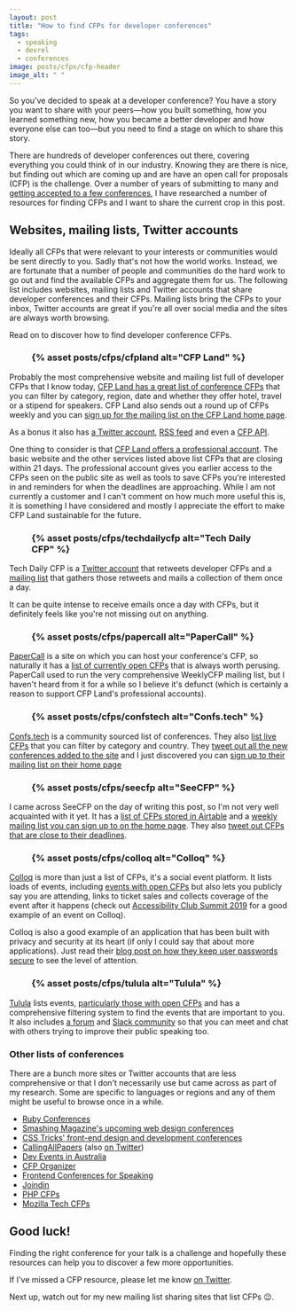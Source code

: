 ```yaml
---
layout: post
title: "How to find CFPs for developer conferences"
tags:
  - speaking
  - devrel
  - conferences
image: posts/cfps/cfp-header
image_alt: " "
---
```


So you've decided to speak at a developer conference? You have a story you want to share with your peers&mdash;how you built something, how you learned something new, how you became a better developer and how everyone else can too&mdash;but you need to find a stage on which to share this story.

There are hundreds of developer conferences out there, covering everything you could think of in our industry. Knowing they are there is nice, but finding out which are coming up and are have an open call for proposals (CFP) is the challenge. Over a number of years of submitting to many and [getting accepted to a few conferences](/speaking), I have researched a number of resources for finding CFPs and I want to share the current crop in this post.

## Websites, mailing lists, Twitter accounts

Ideally all CFPs that were relevant to your interests or communities would be sent directly to you. Sadly that's not how the world works. Instead, we are fortunate that a number of people and communities do the hard work to go out and find the available CFPs and aggregate them for us. The following list includes websites, mailing lists and Twitter accounts that share developer conferences and their CFPs. Mailing lists bring the CFPs to your inbox, Twitter accounts are great if you're all over social media and the sites are always worth browsing.

Read on to discover how to find developer conference CFPs.

<h3>
  <figure>
    <picture>
      <source type="image/webp" srcset="{% asset posts/cfps/cfpland @path %}.webp">
      {% asset posts/cfps/cfpland alt="CFP Land" %}
    </picture>
  </figure>
</h3>

Probably the most comprehensive website and mailing list full of developer CFPs that I know today, [CFP Land has a great list of conference CFPs](https://www.cfpland.com/conferences/) that you can filter by category, region, date and whether they offer hotel, travel or a stipend for speakers. CFP Land also sends out a round up of CFPs weekly and you can [sign up for the mailing list on the CFP Land home page](https://www.cfpland.com/).

As a bonus it also has [a Twitter account](https://twitter.com/cfp_land), [RSS feed](https://feeds.cfpland.com/v2/rss/cfps) and even a [CFP API](https://cfpland.github.io/api-docs/).

One thing to consider is that [CFP Land offers a professional account](https://pro.cfpland.com/). The basic website and the other services listed above list CFPs that are closing within 21 days. The professional account gives you earlier access to the CFPs seen on the public site as well as tools to save CFPs you're interested in and reminders for when the deadlines are approaching. While I am not currently a customer and I can't comment on how much more useful this is, it is something I have considered and mostly I appreciate the effort to make CFP Land sustainable for the future.

<h3>
  <figure>
    <picture>
      <source type="image/webp" srcset="{% asset posts/cfps/techdailycfp @path %}.webp">
      {% asset posts/cfps/techdailycfp alt="Tech Daily CFP" %}
    </picture>
  </figure>
</h3>

Tech Daily CFP is a [Twitter account](https://twitter.com/techdailycfp) that retweets developer CFPs and a [mailing list](http://techdailycfp.com) that gathers those retweets and mails a collection of them once a day.

It can be quite intense to receive emails once a day with CFPs, but it definitely feels like you're not missing out on anything.

<h3>
  <figure>
    <picture>
      <source type="image/webp" srcset="{% asset posts/cfps/papercall @path %}.webp">
      {% asset posts/cfps/papercall alt="PaperCall" %}
    </picture>
  </figure>
</h3>

[PaperCall](https://www.papercall.io/) is a site on which you can host your conference's CFP, so naturally it has a [list of currently open CFPs](https://www.papercall.io/events) that is always worth perusing. PaperCall used to run the very comprehensive WeeklyCFP mailing list, but I haven't heard from it for a while so I believe it's defunct (which is certainly a reason to support CFP Land's professional accounts).

<h3>
  <figure>
    <picture>
      <source type="image/webp" srcset="{% asset posts/cfps/confstech @path %}.webp">
      {% asset posts/cfps/confstech alt="Confs.tech" %}
    </picture>
  </figure>
</h3>

[Confs.tech](https://confs.tech/) is a community sourced list of conferences. They also [list live CFPs](https://confs.tech/cfp) that you can filter by category and country. They [tweet out all the new conferences added to the site](https://twitter.com/ConfsTech) and I just discovered you can [sign up to their mailing list on their home page](https://confs.tech/)

<h3>
  <figure>
    <picture>
      <source type="image/webp" srcset="{% asset posts/cfps/seecfp @path %}.webp">
      {% asset posts/cfps/seecfp alt="SeeCFP" %}
    </picture>
  </figure>
</h3>

I came across SeeCFP on the day of writing this post, so I'm not very well acquainted with it yet. It has a [list of CFPs stored in Airtable](https://airtable.com/shrBMFY4CSpSRGmAs) and a [weekly mailing list you can sign up to on the home page](https://seecfp.com/). They also [tweet out CFPs that are close to their deadlines](https://twitter.com/appcfp).

<h3>
  <figure>
    <picture>
      <source type="image/webp" srcset="{% asset posts/cfps/colloq @path %}.webp">
      {% asset posts/cfps/colloq alt="Colloq" %}
    </picture>
  </figure>
</h3>

[Colloq](https://colloq.io/) is more than just a list of CFPs, it's a social event platform. It lists loads of events, including [events with open CFPs](https://colloq.io/events?callforpapers=open) but also lets you publicly say you are attending, links to ticket sales and collects coverage of the event after it happens (check out [Accessibility Club Summit 2019](https://colloq.io/events/accessibility-club/2019/berlin/1) for a good example of an event on Colloq).

Colloq is also a good example of an application that has been built with privacy and security at its heart (if only I could say that about more applications). Just read their [blog post on how they keep user passwords secure](https://colloq.io/blog/how-our-password-check-works) to see the level of attention.

<h3>
  <figure>
    <picture>
      <source type="image/webp" srcset="{% asset posts/cfps/tulula @path %}.webp">
      {% asset posts/cfps/tulula alt="Tulula" %}
    </picture>
  </figure>
</h3>

[Tulula](https://tulu.la/) lists events, [particularly those with open CFPs](https://tulu.la/call-for-papers/) and has a comprehensive filtering system to find the events that are important to you. It also includes [a forum](https://forum.tulu.la/) and [Slack community](https://tulu.la/slack/) so that you can meet and chat with others trying to improve their public speaking too.

### Other lists of conferences

There are a bunch more sites or Twitter accounts that are less comprehensive or that I don't necessarily use but came across as part of my research. Some are specific to languages or regions and any of them might be useful to browse once in a while.

* [Ruby Conferences](https://rubyconferences.org/)
* [Smashing Magazine's upcoming web design conferences](https://www.smashingmagazine.com/web-tech-front-end-ux-conferences/)
* [CSS Tricks' front-end design and development conferences](https://conferences.css-tricks.com/)
* [CallingAllPapers](https://callingallpapers.com/) (also [on Twitter](https://twitter.com/callingallpaper))
* [Dev Events in Australia](https://github.com/Readify/DevEvents)
* [CFP Organizer](https://cfp-organizer.herokuapp.com/)
* [Frontend Conferences for Speaking](https://github.com/benmvp/frontend-confs)
* [Joindin](https://joind.in/event)
* [PHP CFPs](https://twitter.com/phpcfps)
* [Mozilla Tech CFPs](https://twitter.com/moztechcfps)

## Good luck!

Finding the right conference for your talk is a challenge and hopefully these resources can help you to discover a few more opportunities.

If I've missed a CFP resource, please let me know [on Twitter](https://twitter.com/philnash).

Next up, watch out for my new mailing list sharing sites that list CFPs 😉.